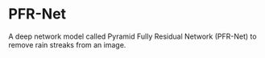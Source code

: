# PFR-Net
 A deep network model called Pyramid Fully Residual Network (PFR-Net) to remove rain streaks from an image.
